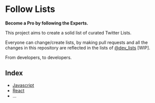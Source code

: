 # Follow Lists
**Become a Pro by following the Experts.**

This project aims to create a solid list of curated Twitter Lists. 

Everyone can change/create lists, by making pull requests and all the changes in this repository are reflected in the lists of [@dev_lists](https://twitter.com/dev_lists) [WIP].

From developers, to developers.

## Index

* [Javascript](lists/javascript.list)
* [React](lists/react.list)
* ...
